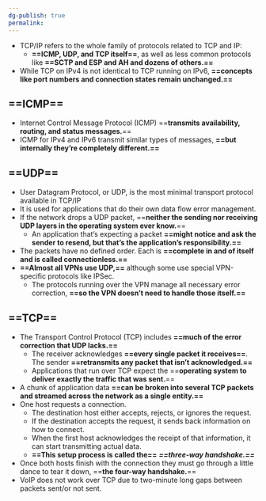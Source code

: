 ```yaml
---
dg-publish: true
permalink:
---
```







- TCP/IP refers to the whole family of protocols related to TCP and IP:
    - **==ICMP, UDP, and TCP itself==**, as well as less common protocols like **==SCTP and ESP and AH and dozens of others.==**
- While TCP on IPv4 is not identical to TCP running on IPv6, **==concepts like port numbers and connection states remain unchanged.==**

## ==ICMP==

- Internet Control Message Protocol (ICMP) ==**transmits availability, routing, and status messages.**==
- ICMP for IPv4 and IPv6 transmit similar types of messages, **==but internally they’re completely different.==**

## ==UDP==

- User Datagram Protocol, or UDP, is the most minimal transport protocol available in TCP/IP
- It is used for applications that do their own data flow error management.
- If the network drops a UDP packet, ==**neither the sending nor receiving UDP layers in the operating system ever know.**==
    - An application that’s expecting a packet **==might notice and ask the sender to resend, but that’s the application’s responsibility.==**
- The packets have no defined order. Each is **==complete in and of itself and is called connectionless.==**
- **==Almost all VPNs use UDP,==** although some use special VPN-specific protocols like IPSec.
    - The protocols running over the VPN manage all necessary error correction, **==so the VPN doesn’t need to handle those itself.==**

## ==TCP==

- The Transport Control Protocol (TCP) includes **==much of the error correction that UDP lacks.==**
    - The receiver acknowledges **==every single packet it receives==**. The sender **==retransmits any packet that isn’t acknowledged.==**
    - Applications that run over TCP expect the ==**operating system to deliver exactly the traffic that was sent.**==
- A chunk of application data **==can be broken into several TCP packets and streamed across the network as a single entity.==**
- One host requests a connection.
    - The destination host either accepts, rejects, or ignores the request.
    - If the destination accepts the request, it sends back information on how to connect.
    - When the first host acknowledges the receipt of that information, it can start transmitting actual data.
    - **==This setup process is called the==** _**==three-way handshake.==**_
- Once both hosts finish with the connection they must go through a little dance to tear it down, ==**the four-way handshake.**==
- VoIP does not work over TCP due to two-minute long gaps between packets sent/or not sent.
